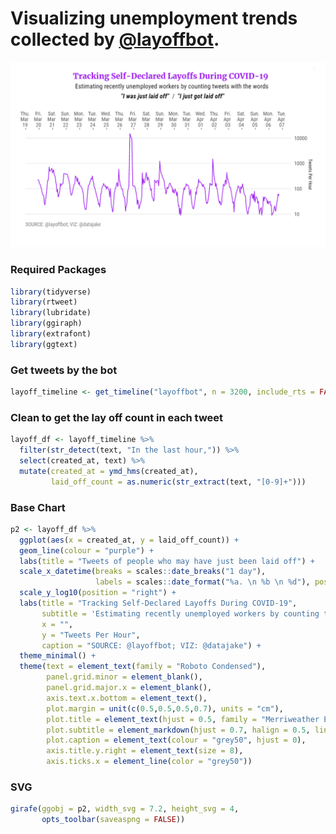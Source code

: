 # Visualizing unemployment trends collected by [@layoffbot](https://twitter.com/layoffbot).

<p align="center">
  <img src="https://github.com/imjakedaniels/layoffbot_timeseries/blob/master/covid_tracking_log10.png">
</p>

### Required Packages

```r
library(tidyverse)
library(rtweet)
library(lubridate)
library(ggiraph)
library(extrafont)
library(ggtext)
```

### Get tweets by the bot

```r
layoff_timeline <- get_timeline("layoffbot", n = 3200, include_rts = FALSE)
```

### Clean to get the lay off count in each tweet

```r
layoff_df <- layoff_timeline %>%
  filter(str_detect(text, "In the last hour,")) %>%
  select(created_at, text) %>%
  mutate(created_at = ymd_hms(created_at),
         laid_off_count = as.numeric(str_extract(text, "[0-9]+")))
```

### Base Chart

```r
p2 <- layoff_df %>%
  ggplot(aes(x = created_at, y = laid_off_count)) +
  geom_line(colour = "purple") +
  labs(title = "Tweets of people who may have just been laid off") +
  scale_x_datetime(breaks = scales::date_breaks("1 day"),
                   labels = scales::date_format("%a. \n %b \n %d"), position = "top") +
  scale_y_log10(position = "right") +
  labs(title = "Tracking Self-Declared Layoffs During COVID-19",
       subtitle = 'Estimating recently unemployed workers by counting tweets with the words <br><i><b>"I was just laid off" </i></b> / <i><b> "I just got laid off"</i></b>',
       x = "",
       y = "Tweets Per Hour",
       caption = "SOURCE: @layoffbot; VIZ: @datajake") +
  theme_minimal() +
  theme(text = element_text(family = "Roboto Condensed"),
        panel.grid.minor = element_blank(),
        panel.grid.major.x = element_blank(),
        axis.text.x.bottom = element_text(),
        plot.margin = unit(c(0.5,0.5,0.5,0.7), units = "cm"),
        plot.title = element_text(hjust = 0.5, family = "Merriweather ExtraBold", colour = "purple"),
        plot.subtitle = element_markdown(hjust = 0.7, halign = 0.5, lineheight = 1.5),
        plot.caption = element_text(colour = "grey50", hjust = 0),
        axis.title.y.right = element_text(size = 8),
        axis.ticks.x = element_line(color = "grey50"))
```

### SVG

```r
girafe(ggobj = p2, width_svg = 7.2, height_svg = 4, 
       opts_toolbar(saveaspng = FALSE))
```
